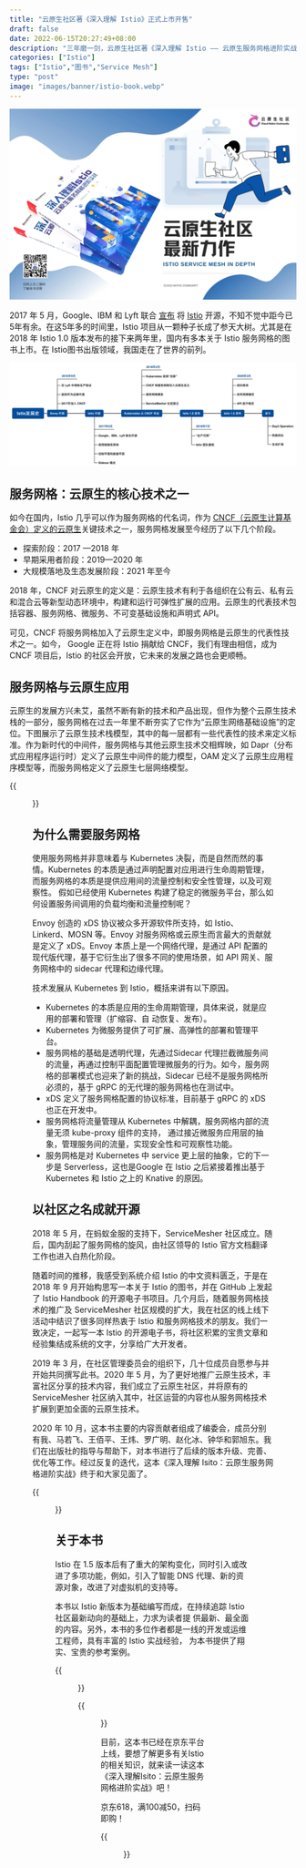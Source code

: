 ```yaml
---
title: "云原生社区著《深入理解 Istio》正式上市开售"
draft: false
date: 2022-06-15T20:27:49+08:00
description: "三年磨一剑，云原生社区著《深入理解 Istio —— 云原生服务网格进阶实战》正式上市开售啦！"
categories: ["Istio"]
tags: ["Istio","图书","Service Mesh"]
type: "post"
image: "images/banner/istio-book.webp"
---
```


![云原生社区最新力作 —— 《深入理解 Istio》上市开售](istio-book.webp)

2017 年 5 月，Google、IBM 和 Lyft 联合 [宣布](https://istio.io/latest/news/releases/0.x/announcing-0.1/) 将 [Istio](https://istio.io) 开源，不知不觉中距今已5年有余。在这5年多的时间里，Istio 项目从一颗种子长成了参天大树。尤其是在 2018 年 Istio 1.0 版本发布的接下来两年里，国内有多本关于 Istio 服务网格的图书上市。在 Istio图书出版领域，我国走在了世界的前列。

![Istio 开源时间线](istio-open-source-history.jpg)

## 服务网格：云原生的核心技术之一

如今在国内，Istio 几乎可以作为服务网格的代名词，作为 [CNCF（云原生计算基金会）定义的云原生](https://github.com/cncf/toc/blob/main/DEFINITION.md)关键技术之一，服务网格发展至今经历了以下几个阶段。

- 探索阶段：2017 —2018 年
- 早期采用者阶段：2019—2020 年
- 大规模落地及生态发展阶段：2021 年至今

2018 年，CNCF 对云原生的定义是：云原生技术有利于各组织在公有云、私有云和混合云等新型动态环境中，构建和运行可弹性扩展的应用。云原生的代表技术包括容器、服务网格、微服务、不可变基础设施和声明式 API。

可见，CNCF 将服务网格加入了云原生定义中，即服务网格是云原生的代表性技术之一。如今， Google 正在将 Istio 捐献给 CNCF，我们有理由相信，成为 CNCF 项目后，Istio 的社区会开放，它未来的发展之路也会更顺畅。

## 服务网格与云原生应用

云原生的发展方兴未艾，虽然不断有新的技术和产品出现，但作为整个云原生技术栈的一部分，服务网格在过去一年里不断夯实了它作为“云原生网络基础设施”的定位。下图展示了云原生技术栈模型，其中的每一层都有一些代表性的技术来定义标准。作为新时代的中间件，服务网格与其他云原生技术交相辉映，如 Dapr（分布式应用程序运行时）定义了云原生中间件的能力模型，OAM 定义了云原生应用程序模型等，而服务网格定义了云原生七层网络模型。

{{<figure title="云原生应用模型" alt="云原生应用模型" src="model.jpg" class="mx-auto text-center" width="80%">}}

## 为什么需要服务网格

使用服务网格并非意味着与 Kubernetes 决裂，而是自然而然的事情。Kubernetes 的本质是通过声明配置对应用进行生命周期管理，而服务网格的本质是提供应用间的流量控制和安全性管理，以及可观察性。 假如已经使用 Kubernetes 构建了稳定的微服务平台，那么如何设置服务间调用的负载均衡和流量控制呢？

Envoy 创造的 xDS 协议被众多开源软件所支持，如 Istio、Linkerd、MOSN 等。Envoy 对服务网格或云原生而言最大的贡献就是定义了 xDS。Envoy 本质上是一个网络代理，是通过 API 配置的现代版代理，基于它衍生出了很多不同的使用场景，如 API 网关、服务网格中的 sidecar 代理和边缘代理。

技术发展从 Kubernetes 到 Istio，概括来讲有以下原因。

- Kubernetes 的本质是应用的生命周期管理，具体来说，就是应用的部署和管理（扩缩容、自 动恢复、发布）。
- Kubernetes 为微服务提供了可扩展、高弹性的部署和管理平台。
- 服务网格的基础是透明代理，先通过Sidecar 代理拦截微服务间的流量，再通过控制平面配置管理微服务的行为。如今，服务网格的部署模式也迎来了新的挑战，Sidecar 已经不是服务网格所必须的，基于 gRPC 的无代理的服务网格也在测试中。
- xDS 定义了服务网格配置的协议标准，目前基于 gRPC 的 xDS 也正在开发中。
- 服务网格将流量管理从 Kubernetes 中解耦，服务网格内部的流量无须 kube-proxy 组件的支持， 通过接近微服务应用层的抽象，管理服务间的流量，实现安全性和可观察性功能。
- 服务网格是对 Kubernetes 中 service 更上层的抽象，它的下一步是 Serverless，这也是Google 在 Istio 之后紧接着推出基于 Kubernetes 和 Istio 之上的 Knative 的原因。

## 以社区之名成就开源

2018 年 5 月，在蚂蚁金服的支持下，ServiceMesher 社区成立。随后，国内刮起了服务网格的旋风，由社区领导的 Istio 官方文档翻译工作也进入白热化阶段。

随着时间的推移，我感受到系统介绍 Istio 的中文资料匮乏，于是在 2018 年 9 月开始构思写一本关于 Istio 的图书，并在 GitHub 上发起了 Istio Handbook 的开源电子书项目。几个月后，随着服务网格技术的推广及 ServiceMesher 社区规模的扩大，我在社区的线上线下活动中结识了很多同样热衷于 Istio 和服务网格技术的朋友。我们一致决定，一起写一本 Istio 的开源电子书，将社区积累的宝贵文章和经验集结成系统的文字，分享给广大开发者。

2019 年 3 月，在社区管理委员会的组织下，几十位成员自愿参与并开始共同撰写此书。2020 年 5 月，为了更好地推广云原生技术，丰富社区分享的技术内容，我们成立了云原生社区，并将原有的 ServiceMesher 社区纳入其中，社区运营的内容也从服务网格技术扩展到更加全面的云原生技术。

2020 年 10 月，这本书主要的内容贡献者组成了编委会，成员分别有我、马若飞、王佰平、王炜、罗广明、赵化冰、钟华和郭旭东。我们在出版社的指导与帮助下，对本书进行了后续的版本升级、完善、优化等工作。经过反复的迭代，这本《深入理解 Isito：云原生服务网格进阶实战》终于和大家见面了。

{{<figure src="cover.jpg" title="《深入理解 Istio —— 云原生服务网格进阶实战》封面" alt="图书封面" width="70%" class="mx-auto text-center">}}

## 关于本书

Istio 在 1.5 版本后有了重大的架构变化，同时引入或改进了多项功能，例如，引入了智能 DNS 代理、新的资源对象，改进了对虚拟机的支持等。

本书以 Istio 新版本为基础编写而成，在持续追踪 Istio 社区最新动向的基础上，力求为读者提 供最新、最全面的内容。另外，本书的多位作者都是一线的开发或运维工程师，具有丰富的 Istio 实战经验， 为本书提供了翔实、宝贵的参考案例。

{{<figure src="feature.jpg" alt="本书特色" class="mx-auto text-center" width="70%">}}

{{<figure src="target-reader.jpg" alt="面向读者" class="mx-auto text-center" width="70%">}}

目前，这本书已经在京东平台上线，要想了解更多有关Istio的相关知识，就来读一读这本《深入理解Isito：云原生服务网格进阶实战》吧！

京东618，满100减50，扫码即购！

{{<figure src="qrcode.jpg" alt="购书二维码" class="mx-auto text-center" width="30%" link="https://item.jd.com/13200745.html" attr="[点此购买](https://item.jd.com/13200745.html)">}}

